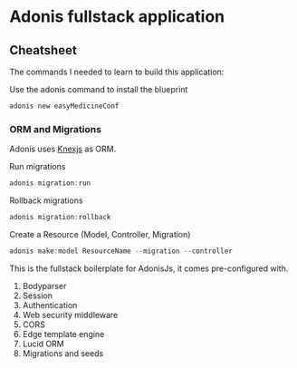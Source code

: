 # Adonis fullstack application


## Cheatsheet

The commands I needed to learn to build this application:

Use the adonis command to install the blueprint
```bash
adonis new easyMedicineConf
```

### ORM and Migrations
Adonis uses [Knexjs](https://knexjs.org/) as ORM.

Run migrations
```js
adonis migration:run
```

Rollback migrations
```js
adonis migration:rollback
```

Create a Resource (Model, Controller, Migration)
```js
adonis make:model ResourceName --migration --controller
```



This is the fullstack boilerplate for AdonisJs, it comes pre-configured with.

1. Bodyparser
2. Session
3. Authentication
4. Web security middleware
5. CORS
6. Edge template engine
7. Lucid ORM
8. Migrations and seeds

